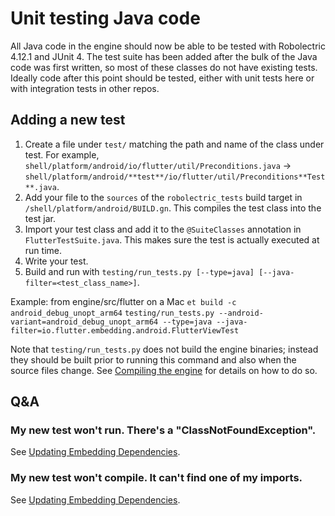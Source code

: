 # Unit testing Java code

All Java code in the engine should now be able to be tested with Robolectric 4.12.1
and JUnit 4. The test suite has been added after the bulk of the Java code was
first written, so most of these classes do not have existing tests. Ideally code
after this point should be tested, either with unit tests here or with
integration tests in other repos.

## Adding a new test

1. Create a file under `test/` matching the path and name of the class under
   test. For example,
   `shell/platform/android/io/flutter/util/Preconditions.java` ->
   `shell/platform/android/**test**/io/flutter/util/Preconditions**Test**.java`.
2. Add your file to the `sources` of the `robolectric_tests` build target in
   `/shell/platform/android/BUILD.gn`. This compiles the test class into the
   test jar.
3. Import your test class and add it to the `@SuiteClasses` annotation in
   `FlutterTestSuite.java`. This makes sure the test is actually executed at
   run time.
4. Write your test.
5. Build and run with `testing/run_tests.py [--type=java] [--java-filter=<test_class_name>]`.

Example: from engine/src/flutter on a Mac
`et build -c android_debug_unopt_arm64`
`testing/run_tests.py --android-variant=android_debug_unopt_arm64 --type=java --java-filter=io.flutter.embedding.android.FlutterViewTest`

Note that `testing/run_tests.py` does not build the engine binaries; instead they
should be built prior to running this command and also when the source files
change. See [Compiling the engine](https://github.com/flutter/flutter/wiki/Compiling-the-engine)
for details on how to do so.

## Q&A

### My new test won't run. There's a "ClassNotFoundException".

See [Updating Embedding Dependencies](/tools/cipd/android_embedding_bundle).

### My new test won't compile. It can't find one of my imports.

See [Updating Embedding Dependencies](/tools/cipd/android_embedding_bundle).
